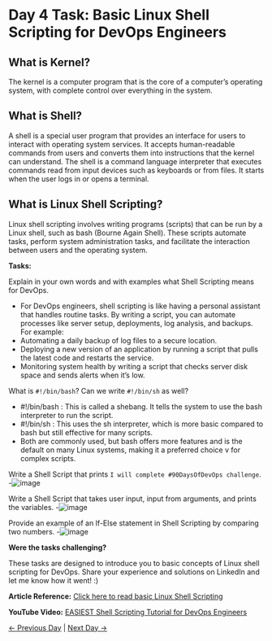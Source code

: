 # Day 4 Task: Basic Linux Shell Scripting for DevOps Engineers

## What is Kernel?

The kernel is a computer program that is the core of a computer’s operating system, with complete control over everything in the system.

## What is Shell?

A shell is a special user program that provides an interface for users to interact with operating system services. It accepts human-readable commands from users and converts them into instructions that the kernel can understand. The shell is a command language interpreter that executes commands read from input devices such as keyboards or from files. It starts when the user logs in or opens a terminal.

## What is Linux Shell Scripting?

Linux shell scripting involves writing programs (scripts) that can be run by a Linux shell, such as bash (Bourne Again Shell). These scripts automate tasks, perform system administration tasks, and facilitate the interaction between users and the operating system.

**Tasks:**

Explain in your own words and with examples what Shell Scripting means for DevOps.
- For DevOps engineers, shell scripting is like having a personal assistant that handles routine tasks. By writing a script, you 
  can automate processes like server setup, deployments, log analysis, and backups. For example:
- Automating a daily backup of log files to a secure location.
- Deploying a new version of an application by running a script that pulls the latest code and restarts the service.
- Monitoring system health by writing a script that checks server disk space and sends alerts when it’s low.

What is `#!/bin/bash`? Can we write `#!/bin/sh` as well?
- #!/bin/bash : This is called a shebang. It tells the system to use the bash interpreter to run the script.
- #!/bin/sh : This uses the sh interpreter, which is more basic compared to bash but still effective for many scripts.
- Both are commonly used, but bash offers more features and is the default on many Linux systems, making it a preferred choice v 
  for complex scripts.
  
Write a Shell Script that prints `I will complete #90DaysOfDevOps challenge`.
-![image](https://github.com/user-attachments/assets/af2c948d-c6a9-42cd-ac29-763ea76a8104)

Write a Shell Script that takes user input, input from arguments, and prints the variables.
-![image](https://github.com/user-attachments/assets/b2cc2e05-4715-434c-b125-5320b3da9b7c)

Provide an example of an If-Else statement in Shell Scripting by comparing two numbers.
-![image](https://github.com/user-attachments/assets/3f2a8e63-99fa-4bd6-8dab-4fc5990bee06)




  

**Were the tasks challenging?**

These tasks are designed to introduce you to basic concepts of Linux shell scripting for DevOps. Share your experience and solutions on LinkedIn and let me know how it went! :)

**Article Reference:** [Click here to read basic Linux Shell Scripting](https://devopscube.com/linux-shell-scripting-for-devops/)

**YouTube Video:** [EASIEST Shell Scripting Tutorial for DevOps Engineers](https://www.youtube.com/watch?v=_-D6gkRj7xc&list=PLlfy9GnSVerQr-Se9JRE_tZJk3OUoHCkh&index=3)

[← Previous Day](../day03/README.md) | [Next Day →](../day05/README.md)
